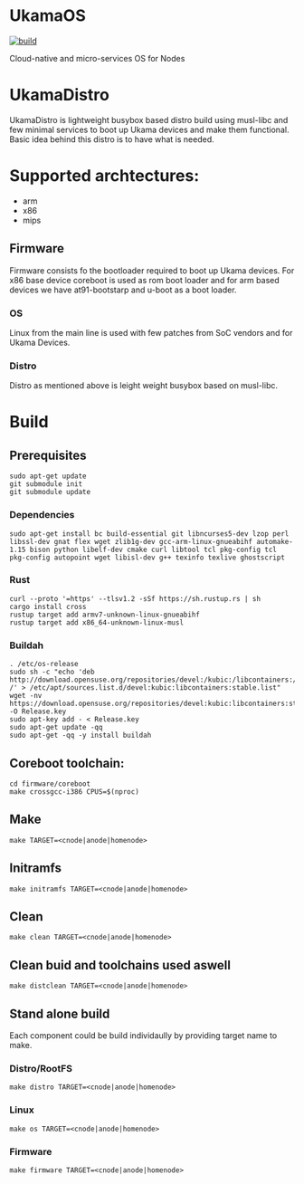 # UkamaOS
[![build](https://github.com/ukama/ukamaOS/actions/workflows/ci.yaml/badge.svg)](https://github.com/ukama/ukamaOS/actions/workflows/ci.yaml)

Cloud-native and micro-services OS for Nodes

# UkamaDistro
UkamaDistro is lightweight busybox based distro build using musl-libc and few minimal services to boot up Ukama devices and make them functional.
Basic idea behind this distro is to have  what is needed.

# Supported archtectures:
- arm
- x86
- mips

## Firmware
Firmware consists fo the bootloader required to boot up Ukama devices. 
For x86 base device coreboot is used as rom boot loader and for arm based devices we have at91-bootstarp and u-boot as a boot loader.

### OS
Linux from the main line is used with few patches from SoC vendors and for Ukama Devices.

### Distro
Distro as mentioned above is leight weight busybox based on musl-libc.


# Build

## Prerequisites

```
sudo apt-get update
git submodule init
git submodule update
```

### Dependencies

```
sudo apt-get install bc build-essential git libncurses5-dev lzop perl libssl-dev gnat flex wget zlib1g-dev gcc-arm-linux-gnueabihf automake-1.15 bison python libelf-dev cmake curl libtool tcl pkg-config tcl pkg-config autopoint wget libisl-dev g++ texinfo texlive ghostscript
```

### Rust

```
curl --proto '=https' --tlsv1.2 -sSf https://sh.rustup.rs | sh
cargo install cross
rustup target add armv7-unknown-linux-gnueabihf
rustup target add x86_64-unknown-linux-musl
```

### Buildah

```
. /etc/os-release
sudo sh -c "echo 'deb http://download.opensuse.org/repositories/devel:/kubic:/libcontainers:/stable/x${ID^}_${VERSION_ID}/ /' > /etc/apt/sources.list.d/devel:kubic:libcontainers:stable.list"
wget -nv https://download.opensuse.org/repositories/devel:kubic:libcontainers:stable/x${ID^}_${VERSION_ID}/Release.key -O Release.key
sudo apt-key add - < Release.key
sudo apt-get update -qq
sudo apt-get -qq -y install buildah
```

## Coreboot toolchain:

```
cd firmware/coreboot 
make crossgcc-i386 CPUS=$(nproc)
```

## Make

```
make TARGET=<cnode|anode|homenode>  
```

## Initramfs

```
make initramfs TARGET=<cnode|anode|homenode>
```

## Clean

```
make clean TARGET=<cnode|anode|homenode>
```

## Clean buid and toolchains used aswell

```
make distclean TARGET=<cnode|anode|homenode>
```

## Stand alone build
Each component could be build  individaully by providing target name to make.

### Distro/RootFS

```
make distro TARGET=<cnode|anode|homenode>
```

### Linux

```
make os TARGET=<cnode|anode|homenode>
```

### Firmware

```
make firmware TARGET=<cnode|anode|homenode>
```
